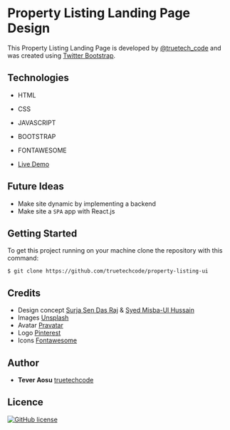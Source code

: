 # Property Listing Landing Page Design

This Property Listing Landing Page is developed by [@truetech_code](https://twitter.com/truetech_code) and was created using [Twitter Bootstrap](http://getbootstrap.com/).

## Technologies

-  HTML
-  CSS
-  JAVASCRIPT
-  BOOTSTRAP
-  FONTAWESOME

- [Live Demo](https://property-agent.terveraosu.now.sh/)

## Future Ideas

- Make site dynamic by implementing a backend
- Make site a `SPA` app with React.js

## Getting Started

To get this project running on your machine clone the repository with this command: 

```
$ git clone https://github.com/truetechcode/property-listing-ui
```

## Credits

- Design concept [Surja Sen Das Raj](https://dribbble.com/raazcse) & [Syed Misba-Ul Hussain](https://dribbble.com/syedraju) 
- Images [Unsplash](https://unsplash.com/)
- Avatar [Pravatar](https://pravatar.cc/) 
- Logo [Pinterest](https://www.pinterest.com/pin/392657661238709415/)
- Icons [Fontawesome](https://fontawesome.com/)

## Author

* **Tever Aosu** [truetechcode](https://github.com/truetechcode)

## Licence

[![GitHub license](https://img.shields.io/badge/license-MIT-blue.svg)](http://getbootstrap.com/)
